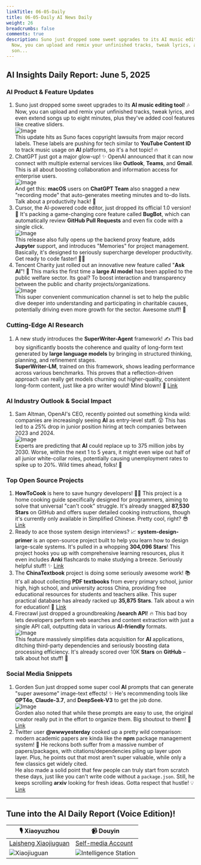 ```yaml
---
linkTitle: 06-05-Daily
title: 06-05-Daily AI News Daily
weight: 26
breadcrumbs: false
comments: true
description: Suno just dropped some sweet upgrades to its AI music editing tool! 🎶
  Now, you can upload and remix your unfinished tracks, tweak lyrics, and even extend
  son...
---
```

## AI Insights Daily Report: June 5, 2025

### **AI Product & Feature Updates**
1. Suno just dropped some sweet upgrades to its **AI music editing tool**! 🎶 Now, you can upload and remix your unfinished tracks, tweak lyrics, and even extend songs up to eight minutes, plus they've added cool features like creative sliders. <br/> ![Image](https://cdn.jsdmirror.com/gh/justlovemaki/imagehub@main/images/2025/07/news_01k02500x1fpyr3khes6xk607p.avif) <br/> This update hits as Suno faces copyright lawsuits from major record labels. These labels are pushing for tech similar to **YouTube Content ID** to track music usage on **AI** platforms, so it's a hot topic! 🔥
2. ChatGPT just got a major glow-up! ✨ OpenAI announced that it can now connect with multiple external services like **Outlook**, **Teams**, and **Gmail**. This is all about boosting collaboration and information access for enterprise users. <br/> ![Image](https://cdn.jsdmirror.com/gh/justlovemaki/imagehub@main/images/2025/07/news_01k025043mf1g8ffcy3b3tw4ed.avif) <br/> And get this: **macOS** users on **ChatGPT Team** also snagged a new "recording mode" that auto-generates meeting minutes and to-do lists. Talk about a productivity hack! 🚀
3. Cursor, the AI-powered code editor, just dropped its official 1.0 version! 🤩 It's packing a game-changing core feature called **BugBot**, which can automatically review **GitHub Pull Requests** and even fix code with a single click. <br/> ![Image](https://cdn.jsdmirror.com/gh/justlovemaki/imagehub@main/images/2025/07/news_01k0254gtwep7vf6a3csxwr8rr.avif) <br/> This release also fully opens up the backend proxy feature, adds **Jupyter** support, and introduces "Memories" for project management. Basically, it's designed to seriously supercharge developer productivity. Get ready to code faster! 👨‍💻
4. Tencent Charity just rolled out an innovative new feature called "**Ask AI**"! 🙏 This marks the first time a **large AI model** has been applied to the public welfare sector. Its goal? To boost interaction and transparency between the public and charity projects/organizations. <br/> ![Image](https://cdn.jsdmirror.com/gh/justlovemaki/imagehub@main/images/2025/07/news_01k025116wfdq8dnc7yqkfem0m.avif) <br/> This super convenient communication channel is set to help the public dive deeper into understanding and participating in charitable causes, potentially driving even more growth for the sector. Awesome stuff! 💖

### **Cutting-Edge AI Research**
1. A new study introduces the **SuperWriter-Agent** framework! ✍️ This bad boy significantly boosts the coherence and quality of long-form text generated by **large language models** by bringing in structured thinking, planning, and refinement stages. <br/> **SuperWriter-LM**, trained on this framework, shows leading performance across various benchmarks. This proves that a reflection-driven approach can really get models churning out higher-quality, consistent long-form content, just like a pro writer would! Mind blown! 🤯 [Link](https://arxiv.org/abs/2506.04180)

### **AI Industry Outlook & Social Impact**
1. Sam Altman, OpenAI's CEO, recently pointed out something kinda wild: companies are increasingly seeing **AI** as entry-level staff. 😲 This has led to a 25% drop in junior position hiring at tech companies between 2023 and 2024. <br/> ![Image](https://cdn.jsdmirror.com/gh/justlovemaki/imagehub@main/images/2025/07/news_01k0251508fr9rxmvazzj7adp5.avif) <br/> Experts are predicting that **AI** could replace up to 375 million jobs by 2030. Worse, within the next 1 to 5 years, it might even wipe out half of all junior white-collar roles, potentially causing unemployment rates to spike up to 20%. Wild times ahead, folks! 😬

### **Top Open Source Projects**
1. **HowToCook** is here to save hungry developers! 🧑‍🍳 This project is a home cooking guide specifically designed for programmers, aiming to solve that universal "can't cook" struggle. It's already snagged **87,530 Stars** on GitHub and offers super detailed cooking instructions, though it's currently only available in Simplified Chinese. Pretty cool, right? 😎 [Link](https://github.com/Anduin2017/HowToCook)
2. Ready to ace those system design interviews? 📈 **system-design-primer** is an open-source project built to help you learn how to design large-scale systems. It's pulled in a whopping **304,096 Stars**! This project hooks you up with comprehensive learning resources, plus it even includes **Anki** flashcards to make studying a breeze. Seriously helpful stuff! ✨ [Link](https://github.com/donnemartin/system-design-primer)
3. The **ChinaTextbook** project is doing some seriously awesome work! 📚 It's all about collecting **PDF textbooks** from every primary school, junior high, high school, and university across China, providing free educational resources for students and teachers alike. This super practical database has already racked up **35,875 Stars**. Talk about a win for education! 🌟 [Link](https://github.com/TapXWorld/ChinaTextbook)
4. Firecrawl just dropped a groundbreaking **/search API**! 🔥 This bad boy lets developers perform web searches and content extraction with just a single API call, outputting data in various **AI-friendly** formats. <br/> ![Image](https://cdn.jsdmirror.com/gh/justlovemaki/imagehub@main/images/2025/07/news_01k0254jebfeab6z4qw7s6bjef.avif) <br/> This feature massively simplifies data acquisition for **AI** applications, ditching third-party dependencies and seriously boosting data processing efficiency. It's already scored over 10K **Stars** on **GitHub** – talk about hot stuff! 🚀

### **Social Media Snippets**
1. Gorden Sun just dropped some super cool **AI** prompts that can generate "super awesome" image-text effects! ✨ He's recommending tools like **GPT4o**, **Claude-3.7**, and **DeepSeek-V3** to get the job done. <br/> ![Image](https://cdn.jsdmirror.com/gh/justlovemaki/imagehub@main/images/2025/07/news_01k0251tgpfbq82znxasn4pms5.avif) <br/> Gorden also noted that while these prompts are easy to use, the original creator really put in the effort to organize them. Big shoutout to them! 🙌 [Link](https://x.com/Gorden_Sun/status/1930466986544308552)
2. Twitter user **@wwwyesterday** cooked up a pretty wild comparison: modern academic papers are kinda like the **npm** package management system! 🤔 He reckons both suffer from a massive number of papers/packages, with citations/dependencies piling up layer upon layer. Plus, he points out that most aren't super valuable, while only a few classics get widely cited. <br/> He also made a solid point that few people can truly start from scratch these days, just like you can't write code without a `package.json`. Still, he keeps scrolling **arxiv** looking for fresh ideas. Gotta respect that hustle! 💡 [Link](https://x.com/wwwgoubuli/status/1930310020312510934)

---

## **Tune into the AI Daily Report (Voice Edition)!**

| 🎙️ **Xiaoyuzhou** | 📹 **Douyin** |
| --- | --- |
| [Laisheng Xiaojiuguan](https://www.xiaoyuzhoufm.com/podcast/683c62b7c1ca9cf575a5030e)  |   [Self-media Account](https://www.douyin.com/user/MS4wLjABAAAAwpwqPQlu38sO38VyWgw9ZjDEnN4bMR5j8x111UxpseHR9DpB6-CveI5KRXOWuFwG)|
| ![Xiaojiuguan](https://cdn.jsdmirror.com/gh/justlovemaki/imagehub@main/logo/f959f7984e9163fc50d3941d79a7f262.md.png) | ![Intelligence Station](https://cdn.jsdmirror.com/gh/justlovemaki/imagehub@main/logo/7fc30805eeb831e1e2baa3a240683ca3.md.png) |